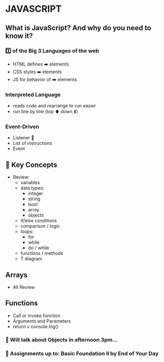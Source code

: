 # JAVASCRIPT

## What is JavaScript? And why do you need to know it?
### :one: of the **Big 3 Languages** of the web
- HTML defines :arrow_right: elements
- CSS styles :arrow_right: elements
- JS for behavior of :arrow_right: elements
### Interpreted Language
- reads code and rearrange to run easier
- run line by line (top :arrow_up: down :arrow_down:)
### Event-Driven
- Listener :eyes:
- List of instructions
- Event

## :key: Key Concepts
- Review:
    - variables
    - data types:
        - integer
        - string
        - bool
        - array
        - objects
    - if/else conditions
    - comparison / logic
    - loops:
        - for
        - while
        - do / while
    - functions / methods
    - T diagram

## Arrays
- All Review
## Functions
- Call or invoke function
- Arguments and Parameters
- return v console.log()

### :large_blue_diamond: Will talk about Objects in afternoon 3pm...
### :small_orange_diamond: Assignments up to: Basic Foundation II by End of Your Day